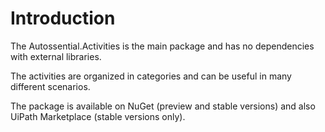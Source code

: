 # Introduction

The Autossential.Activities is the main package and has no dependencies with external libraries.

The activities are organized in categories and can be useful in many different scenarios.

The package is available on NuGet (preview and stable versions) and also UiPath Marketplace (stable versions only).